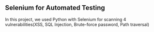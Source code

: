 ## Selenium for Automated Testing
In this project, we used Python with Selenium for scanning 4 vulnerabilities(XSS, SQL Injection, Brute-force password, Path traversal) 